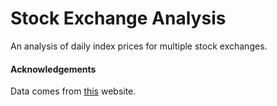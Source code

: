# Stock Exchange Analysis
An analysis of daily index prices for multiple stock exchanges.

#### Acknowledgements
Data comes from [this](https://www.kaggle.com/mattiuzc/stock-exchange-data) website.
